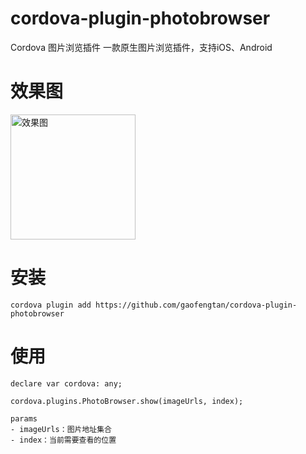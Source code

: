 # cordova-plugin-photobrowser
Cordova 图片浏览插件
一款原生图片浏览插件，支持iOS、Android

# 效果图
<img src="https://github.com/gaofengtan/cordova-plugin-photobrowser/blob/master/%E6%95%88%E6%9E%9C%E5%9B%BE.PNG" width = "200" alt="效果图" />

# 安装
```
cordova plugin add https://github.com/gaofengtan/cordova-plugin-photobrowser
```

# 使用
```
declare var cordova: any;

cordova.plugins.PhotoBrowser.show(imageUrls, index);

params
- imageUrls：图片地址集合
- index：当前需要查看的位置
```

